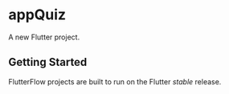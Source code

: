 # appQuiz

A new Flutter project.

## Getting Started

FlutterFlow projects are built to run on the Flutter _stable_ release.
